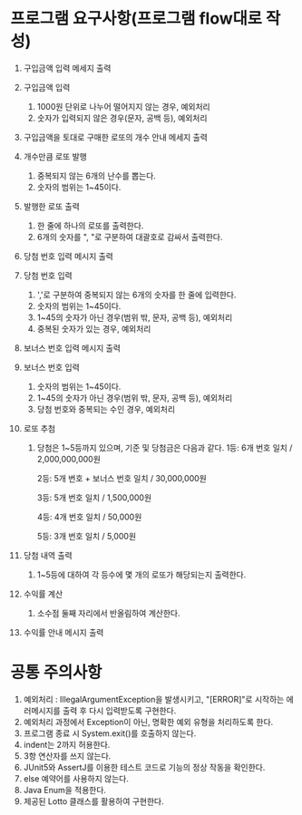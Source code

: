 # 프로그램 요구사항(프로그램 flow대로 작성)
1. 구입금액 입력 메세지 출력
2. 구입금액 입력
   1. 1000원 단위로 나누어 떨어지지 않는 경우, 예외처리
   2. 숫자가 입력되지 않은 경우(문자, 공백 등), 예외처리

3. 구입금액을 토대로 구매한 로또의 개수 안내 메세지 출력
4. 개수만큼 로또 발행
   1. 중복되지 않는 6개의 난수를 뽑는다.
   2. 숫자의 범위는 1~45이다.
5. 발행한 로또 출력
   1. 한 줄에 하나의 로또를 출력한다.
   2. 6개의 숫자를 ", "로 구분하여 대괄호로 감싸서 출력한다.

6. 당첨 번호 입력 메시지 출력
7. 당첨 번호 입력
   1. ','로 구분하여 중복되지 않는 6개의 숫자를 한 줄에 입력한다.
   2. 숫자의 범위는 1~45이다.
   3. 1~45의 숫자가 아닌 경우(범위 밖, 문자, 공백 등), 예외처리
   4. 중복된 숫자가 있는 경우, 예외처리

8. 보너스 번호 입력 메시지 출력
9. 보너스 번호 입력
   1. 숫자의 범위는 1~45이다.
   2. 1~45의 숫자가 아닌 경우(범위 밖, 문자, 공백 등), 예외처리
   3. 당첨 번호와 중복되는 수인 경우, 예외처리

10. 로또 추첨
    1. 당첨은 1~5등까지 있으며, 기준 및 당첨금은 다음과 같다.
       1등: 6개 번호 일치 / 2,000,000,000원

       2등: 5개 번호 + 보너스 번호 일치 / 30,000,000원

       3등: 5개 번호 일치 / 1,500,000원

       4등: 4개 번호 일치 / 50,000원

       5등: 3개 번호 일치 / 5,000원

11. 당첨 내역 출력 
    1. 1~5등에 대하여 각 등수에 몇 개의 로또가 해당되는지 출력한다.
12. 수익률 계산
    1. 소수점 둘째 자리에서 반올림하여 계산한다.
13. 수익률 안내 메시지 출력

    
# 공통 주의사항
1. 예외처리 : IllegalArgumentException을 발생시키고, "[ERROR]"로 시작하는 에러메시지를 출력 후 다시 입력받도록 구현한다.
2. 예외처리 과정에서 Exception이 아닌, 명확한 예외 유형을 처리하도록 한다.
3. 프로그램 종료 시 System.exit()를 호출하지 않는다.
4. indent는 2까지 허용한다.
5. 3항 연산자를 쓰지 않는다.
6. JUnit5와 AssertJ를 이용한 테스트 코드로 기능의 정상 작동을 확인한다.
7. else 예약어를 사용하지 않는다.
8. Java Enum을 적용한다.
9. 제공된 Lotto 클래스를 활용하여 구현한다.